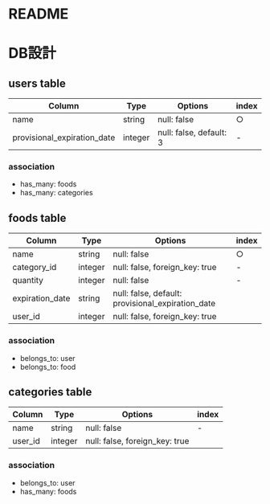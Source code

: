 # README

# DB設計

## users table
|Column|Type|Options|index|
|------|----|-------|-----|
|name|string|null: false|○|
|provisional_expiration_date|integer|null: false, default: 3|-|

### association
- has_many: foods
- has_many: categories

## foods table
|Column|Type|Options|index|
|------|----|-------|-----|
|name|string|null: false|○|
|category_id|integer|null: false, foreign_key: true|-|
|quantity|integer|null: false|-|
|expiration_date|string|null: false, default: provisional_expiration_date|
|user_id|integer|null: false, foreign_key: true|

### association
- belongs_to: user
- belongs_to: food

## categories table
|Column|Type|Options|index|
|------|----|-------|-----|
|name|string|null: false|-|
|user_id|integer|null: false, foreign_key: true|

### association
- belongs_to: user
- has_many: foods